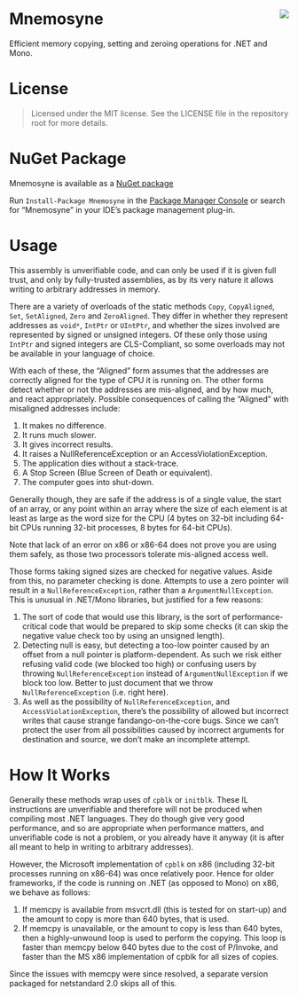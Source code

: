 # Mnemosyne [<img src="https://ci.appveyor.com/api/projects/status/nq0aqpcxx2d40ent/branch/master?svg=true&passingText=passing%20%F0%9F%8E%89&pendingText=pending%20%E2%8F%B3&failingText=failing%20%F0%9F%94%A5" align="right">](https://ci.appveyor.com/project/JonHanna/mnemosyne/branch/master)

Efficient memory copying, setting and zeroing operations for .NET and Mono.

# License

> Licensed under the MIT license. See the LICENSE file in the repository root for more details.

# NuGet Package

Mnemosyne is available as a [NuGet package](https://www.nuget.org/packages/Mnemosyne)

Run `Install-Package Mnemosyne` in the [Package Manager Console](http://docs.nuget.org/docs/start-here/using-the-package-manager-console) or search for “Mnemosyne” in your IDE’s package management plug-in.

# Usage

This assembly is unverifiable code, and can only be used if it is given full trust, and only by fully-trusted assemblies, as by its very nature it allows writing to arbitrary addresses in memory.  

There are a variety of overloads of the static methods `Copy`, `CopyAligned`, `Set`, `SetAligned`, `Zero` and `ZeroAligned`. They differ in whether they represent addresses as `void*`, `IntPtr` or `UIntPtr`, and whether the sizes involved are represented by signed or unsigned integers. Of these only those using `IntPtr` and signed integers are CLS-Compliant, so some overloads may not be available in your language of choice.

With each of these, the “Aligned” form assumes that the addresses are correctly aligned for the type of CPU it is running on. The other forms detect whether or not the addresses are mis-aligned, and by how much, and react appropriately. Possible consequences of calling the “Aligned” with misaligned addresses include:

1. It makes no difference.
2. It runs much slower.
3. It gives incorrect results.
4. It raises a NullReferenceException or an AccessViolationException.
5. The application dies without a stack-trace.
6. A Stop Screen (Blue Screen of Death or equivalent).
7. The computer goes into shut-down.

Generally though, they are safe if the address is of a single value, the start of an array, or any point within an array where the size of each element is at least as large as the word size for the CPU (4 bytes on 32-bit including 64-bit CPUs running 32-bit processes, 8 bytes for 64-bit CPUs).

Note that lack of an error on x86 or x86-64 does not prove you are using them safely, as those two processors tolerate mis-aligned access well.

Those forms taking signed sizes are checked for negative values. Aside from this, no parameter checking is done. Attempts to use a zero pointer will result in a `NullReferenceException`, rather than a `ArgumentNullException`. This is unusual in .NET/Mono libraries, but justified for a few reasons:

1. The sort of code that would use this library, is the sort of performance-critical code that would be prepared to skip some checks (it can skip the negative value check too by using an unsigned length).
2. Detecting null is easy, but detecting a too-low pointer caused by an offset from a null pointer is platform-dependent. As such we risk either refusing valid code (we blocked too high) or confusing users by throwing `NullReferenceException` instead of `ArgumentNullException` if we block too low. Better to just document that we throw `NullReferenceException` (i.e. right here).
3. As well as the possibility of `NullReferenceException`, and `AccessViolationException`, there’s the possibility of allowed but incorrect writes that cause strange fandango-on-the-core bugs. Since we can’t protect the user from all possibilities caused by incorrect arguments for destination and source, we don’t make an incomplete attempt.

# How It Works

Generally these methods wrap uses of `cpblk` or `initblk`. These IL instructions are unverifiable and therefore will not be produced when compiling most .NET languages. They do though give very good performance, and so are appropriate when performance matters, and unverifiable code is not a problem, or you already have it anyway (it is after all meant to help in writing to arbitrary addresses).

However, the Microsoft implementation of `cpblk` on x86 (including 32-bit processes running on x86-64) was once relatively poor. Hence for older frameworks, if the code is running on .NET (as opposed to Mono) on x86, we behave as follows:

1. If memcpy is available from msvcrt.dll (this is tested for on start-up) and the amount to copy is more than 640 bytes, that is used.
2. If memcpy is unavailable, or the amount to copy is less than 640 bytes, then a highly-unwound loop is used to perform the copying. This loop is faster than memcpy below 640 bytes due to the cost of P/Invoke, and faster than the MS x86 implementation of cpblk for all sizes of copies.

Since the issues with memcpy were since resolved, a separate version packaged for netstandard 2.0 skips all of this.
